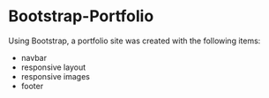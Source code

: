# Bootstrap-Portfolio

Using Bootstrap, a portfolio site was created with the following items:

* navbar
* responsive layout
* responsive images 
* footer

